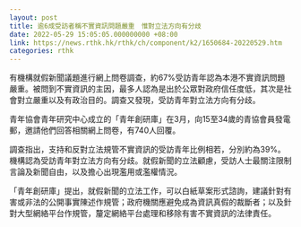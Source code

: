 ```yaml
---
layout: post
title: 逾6成受訪者稱不實資訊問題嚴重　惟對立法方向有分歧
date: 2022-05-29 15:05:05.000000000 +08:00
link: https://news.rthk.hk/rthk/ch/component/k2/1650684-20220529.htm
categories: rthk
---
```


有機構就假新聞議題進行網上問卷調查，約67%受訪青年認為本港不實資訊問題嚴重。被問到不實資訊的主因，最多人認為是出於公眾對政府信任度低，其次是社會對立嚴重以及有政治目的。調查又發現，受訪青年對立法方向有分歧。

青年協會青年研究中心成立的「青年創研庫」在3月，向15至34歲的青協會員發電郵，邀請他們回答相關網上問卷，有740人回覆。 

調查指出，支持和反對立法規管不實資訊的受訪青年比例相若，分別約為39%。機構認為受訪青年對立法方向有分歧。就假新聞的立法顧慮，受訪人士最關注限制言論及新聞自由，以及擔心出現濫用或濫權情況。

「青年創研庫」提出，就假新聞的立法工作，可以白紙草案形式諮詢，建議針對有害或非法的公開事實陳述作規管；政府機關應避免成為資訊真假的裁斷者；以及針對大型網絡平台作規管，釐定網絡平台處理和移除有害不實資訊的法律責任。
